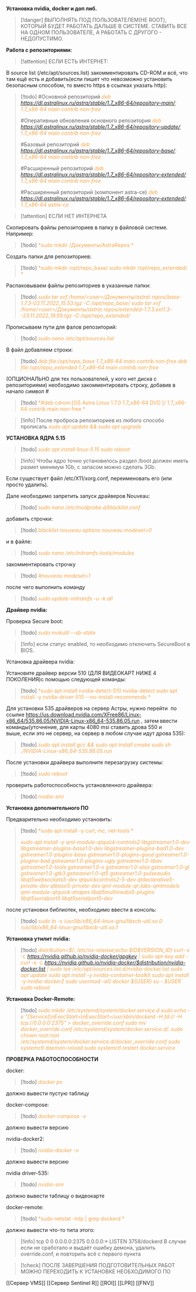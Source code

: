 **Установка nvidia, docker и доп либ.**

> [!danger] 
> ВЫПОЛНЯТЬ ПОД ПОЛЬЗОВАТЕЛЕМ(НЕ ROOT), КОТОРЫЙ БУДЕТ РАБОТАТЬ ДАЛЬШЕ В СИСТЕМЕ. СТАВИТЬ ВСЕ НА ОДНОМ ПОЛЬЗОВАТЕЛЕ, А РАБОТАТЬ С ДРУГОГО - НЕДОПУСТИМО. 

**Работа с репозиториями:**

> [!attention] 
> ЕСЛИ ЕСТЬ ИНТЕРНЕТ: 

В source list (/etc/apt/sources.list) закомментировать CD-ROM и всё, что там ещё есть и добавить(если пишет что невозможно установить безопасным способом, то вместо https в ссылках указать http):

> [!todo] 
> \#Основной репозиторий
> <span style="color: #f4a448">*deb <a href="https://dl.astralinux.ru/astra/stable/1.7_x86-64/repository-main/" target="_blank">https://dl.astralinux.ru/astra/stable/1.7_x86-64/repository-main/</a>;     1.7_x86-64 main contrib non-free*</span>
>
> \#Оперативные обновления основного репозитория
> <span style="color: #f4a448">*deb <a href="https://dl.astralinux.ru/astra/stable/1.7_x86-64/repository-update/" target="_blank">https://dl.astralinux.ru/astra/stable/1.7_x86-64/repository-update/</a>;   1.7_x86-64 main contrib non-free*</span>
> 
> \#Базовый репозиторий
> <span style="color: #f4a448">*deb <a href="https://dl.astralinux.ru/astra/stable/1.7_x86-64/repository-base/" target="_blank">https://dl.astralinux.ru/astra/stable/1.7_x86-64/repository-base/</a>;     1.7_x86-64 main contrib non-free*</span>
>
> \#Расширенный репозиторий
> <span style="color: #f4a448">*deb <a href="https://dl.astralinux.ru/astra/stable/1.7_x86-64/repository-extended/" target="_blank">https://dl.astralinux.ru/astra/stable/1.7_x86-64/repository-extended/</a>;    1.7_x86-64 main contrib non-free*</span>
> 
> \#Расширенный репозиторий (компонент astra-ce)
> <span style="color: #f4a448">*deb <a href="https://dl.astralinux.ru/astra/stable/1.7_x86-64/repository-extended/" target="_blank">https://dl.astralinux.ru/astra/stable/1.7_x86-64/repository-extended/</a>;    1.7_x86-64 astra-ce*</span>




> [!attention] 
> ЕСЛИ НЕТ ИНТЕРНЕТА
 
Скопировать файлы репозиториев в папку в файловой системе. Например: 

> [!todo] 
> <span style="color: #f4a448">*sudo mkdir /Документы/AstraRepos *</span>

Cоздать папки для репозиториев:

> [!todo] 
> <span style="color: #f4a448">*sudo mkdir /opt/repo_base/
sudo mkdir /opt/repo_extended/ *</span>

Распаковываем файлы репозиториев в указанные папки:

> [!todo] 
> <span style="color: #f4a448">*sudo tar xvf /home/\<user\>/Документы/astra\ repos/base-1.7.3-03.11.2022_15.53.tgz -C /opt/repo_base/
sudo tar xvf /home/\<user\>/Документы/astra\ repos/extended-1.7.3.ext1.3--23.11.2022_19.59.tgz -C /opt/repo_extended/*</span> 

Прописываем пути для фалов репозиторий:

> [!todo] 
> <span style="color: #f4a448">*sudo nano /etc/apt/sources.list*</span>

В файл добавляем строки:
> [!todo] 
> <span style="color: #f4a448">*deb file:/opt/repo_base 1.7_x86-64 main contrib non-free
> deb file:/opt/repo_extended 1.7_x86-64 main contrib non-free*</span> 

(ОПЦИОНАЛЬНО для тех пользователей, у кого нет диска с репозиториями) необходимо закомментировать строку, добавив в начало символ #

> [!todo] 
> <span style="color: #f4a448">*\#deb cdrom:[OS Astra Linux 1.7.0 1.7_x86-64 DVD ]/ 1.7_x86-64 contrib main non-free *</span>


> [!info] 
> После проброса репозиториев из любого способо прописать
>  <span style="color: #f4a448">*sudo apt update && sudo apt upgrade*</span>


**УСТАНОВКА ЯДРА 5.15**

> [!todo] 
> <span style="color: #f4a448">*sudo apt install linux-5.15
sudo reboot*</span> 

> [!info] 
> Чтобы ядро точно установилось раздел /boot должен иметь размет минимум 1Gb, с запасом можно сделать 3Gb. 

Если существует файл /etc/X11/xorg.conf, переименовать его (или просто удалить).

Дале необходимо запретить запуск драйверов Nouveau: 

> [!todo] 
> <span style="color: #f4a448">*sudo nano /etc/modprobe.d/blacklist.conf*</span>

добавить строчки:

> [!todo] 
> <span style="color: #f4a448">*blacklist nouveau
> options nouveau modeset=0*</span> 

и в файле: 

> [!todo] 
> <span style="color: #f4a448">*sudo nano /etc/initramfs-tools/modules*</span> 

закомментировать строчку 

> [!todo] 
> <span style="color: #f4a448">*\#nouveau modeset=1*</span> 

после чего выполнить команду

> [!todo] 
> <span style="color: #f4a448">*sudo update-initramfs -u -k all*</span> 



**Драйвер nvidia:**

Проверка Secure boot:
> [!todo]
> <span style="color: #f4a448">*sudo mokutil --sb-state*</span>

> [!info] 
> если статус enabled, то необходимо отключить SecureBoot в BIOS. 

Установка драйвера nvidia:

Установите драйвер версии 510 (ДЛЯ ВИДЕОКАРТ НИЖЕ 4 ПОКОЛЕНИЯ)с помощью следующей команды:
> [!todo] 
> <span style="color: #f4a448">*sudo apt install nvidia-detect-510
> nvidia-detect
> sudo apt install -y nvidia-driver-510 --no-install-recommends *</span>

Для установки 535 драйверов на сервер Астры, нужно перейти  по ссылке https://us.download.nvidia.com/XFree86/Linux-x86_64/535.86.05/NVIDIA-Linux-x86_64-535.86.05.run , затем ввести команды(уточнение, для карты 4080 msi cтавить дрова 550 и выше, если это не сервер, на сервер в любом случае идут дрова 535):

> [!todo] 
> <span style="color: #f4a448">*sudo apt install gcc && sudo apt install cmake
> sudo sh ./NVIDIA-Linux-x86_64-535.86.05.run*</span> 

После установки драйвера выполните перезагрузку системы:
> [!todo] 
> <span style="color: #f4a448">*sudo reboot*</span> 

проверить работоспособность установленного драйвера:
> [!todo] 
> <span style="color: #f4a448">*nvidia-smi*</span> 


**Установка дополнительного ПО**

Предварительно необходимо установить:
> [!todo] 
> <span style="color: #f4a448">*sudo apt install -y curl, mc, net-tools *</span>
> 
> <span style="color: #f4a448">*sudo apt install -y qml-module-qtquick-controls2 libgstreamer1.0-dev libgstreamer-plugins-base1.0-dev libgstreamer-plugins-bad1.0-dev gstreamer1.0-plugins-base gstreamer1.0-plugins-good gstreamer1.0-plugins-bad gstreamer1.0-plugins-ugly gstreamer1.0-libav gstreamer1.0-tools gstreamer1.0-x gstreamer1.0-alsa gstreamer1.0-gl gstreamer1.0-gtk3 gstreamer1.0-qt5 gstreamer1.0-pulseaudio libqt5websockets5-dev qtquickcontrols2-5-dev qtdeclarative5-private-dev qtbase5-private-dev qml-module-qt-labs-qmlmodels qml-module-qtquick-shapes libqt5multimedia5-plugins libqt5serialport5 libqt5serialport5-dev*</span>

после установки библиотек, необходимо ввести в консоль:

> [!todo] 
> <span style="color: #f4a448">*sudo ln -s /usr/lib/x86_64-linux-gnu/libxcb-util.so.0 /usr/lib/x86_64-linux-gnu/libxcb-util.so.1*</span> 


**Установка утилит nvidia:**

> [!todo] 
> <span style="color: #f4a448">*distribution=\$(. /etc/os-release;echo \$ID\$VERSION_ID)
> curl -s -L https://nvidia.github.io/nvidia-docker/gpgkey | sudo apt-key add -
> curl -s -L https://nvidia.github.io/nvidia-docker/$distribution/nvidia-docker.list | sudo tee /etc/apt/sources.list.d/nvidia-docker.list
> sudo apt update
> sudo apt install -y nvidia-container-toolkit
> sudo apt install -y nvidia-docker2
> sudo usermod -aG docker ${USER}
> su - $USER
> sudo reboot*</span>

**Установка Docker-Remote:**

> [!todo] 
> <span style="color: #f4a448">*sudo mkdir /etc/systemd/system/docker.service.d
> sudo echo -e "[Service]\nExecStart=\nExecStart=/usr/sbin/dockerd -H fd:// -H tcp://0.0.0.0:2375" > docker_override.conf
> sudo mv docker_override.conf /etc/systemd/system/docker.service.d/.
> sudo chown root:root /etc/systemd/system/docker.service.d/docker_override.conf
> sudo systemctl daemon-reload
> sudo systemctl restart docker.service*</span> 



**ПРОВЕРКА РАБОТОСПОСОБНОСТИ**

docker:
> [!todo] 
> <span style="color: #f4a448">*docker ps*</span> 

должно вывести пустую таблицу

docker-compose:
> [!todo] 
> <span style="color: #f4a448">*docker-compose -v*</span>

должно вывести версию
	
nvidia-docker2:
> [!todo] 
> <span style="color: #f4a448">*nvidia-docker -v*</span> 

должно вывести версию

nvidia driver-535:
> [!todo] 
> <span style="color: #f4a448">*nvidia-smi*</span> 

должно вывести таблицу о видеокарте

docker-remote:
> [!todo] 
> <span style="color: #f4a448">*sudo netstat -lntp | grep dockerd *</span>

должно вывести что-то типа этого:
> [!info] 
> tcp   0    0 0.0.0.0:2375   0.0.0.0:*  LISTEN   3758/dockerd 
> В случае если не сработало и выдаёт ошибку демона, удалить override.conf, и повторить всё с первого пункта



> [!check] 
> ПОСЛЕ ЗАВЕРШЕНИЯ ПОДГОТОВИТЕЛЬНЫХ РАБОТ МОЖНО ПЕРЕХОДИТЬ К УСТАНОВКЕ НЕОБХОДИМОГО ПО
> 
[[Сервер VMS]]
[[Сервер Sentinel R]]
[[ROI]]
[[LPR]]
[[FNV]] 